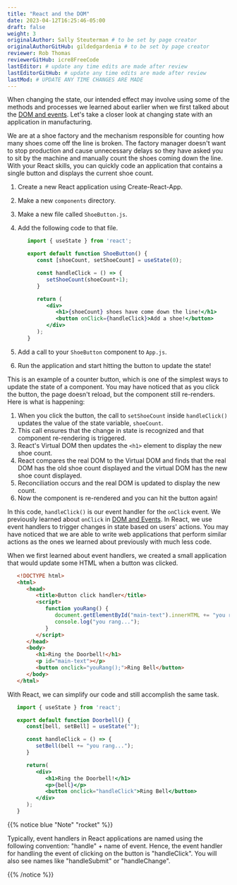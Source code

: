 ```yaml
---
title: "React and the DOM"
date: 2023-04-12T16:25:46-05:00
draft: false
weight: 3
originalAuthor: Sally Steuterman # to be set by page creator
originalAuthorGitHub: gildedgardenia # to be set by page creator
reviewer: Rob Thomas
reviewerGitHub: icre8FreeCode
lastEditor: # update any time edits are made after review
lastEditorGitHub: # update any time edits are made after review
lastMod: # UPDATE ANY TIME CHANGES ARE MADE
---
```


When changing the state, our intended effect may involve using some of the methods and processes we learned about earlier when we first talked about the [DOM and events](https://education.launchcode.org/intro-to-professional-web-dev/chapters/dom-and-events/index.html). Let's take a closer look at changing state with an application in manufacturing.

We are at a shoe factory and the mechanism responsible for counting how many shoes come off the line is broken. The factory manager doesn't want to stop production and cause unnecessary delays so they have asked you to sit by the machine and manually count the shoes coming down the line. With your React skills, you can quickly code an application that contains a single button and displays the current shoe count.

1. Create a new React application using Create-React-App. 
1. Make a new `components` directory.
1. Make a new file called `ShoeButton.js`.
1. Add the following code to that file.

   ```jsx {linenos=table}
      import { useState } from 'react';

      export default function ShoeButton() {
         const [shoeCount, setShoeCount] = useState(0);

         const handleClick = () => {
            setShoeCount(shoeCount+1);
         }

         return (
            <div>
               <h1>{shoeCount} shoes have come down the line!</h1>
               <button onClick={handleClick}>Add a shoe!</button>
            </div>
         );
      }
   ```

1. Add a call to your `ShoeButton` component to `App.js`.
1. Run the application and start hitting the button to update the state!

This is an example of a counter button, which is one of the simplest ways to update the state of a component. You may have noticed that as you click the button, the page doesn't reload, but the component still re-renders. Here is what is happening:

1. When you click the button, the call to `setShoeCount` inside `handleClick()` updates the value of the state variable, `shoeCount`.
1. This call ensures that the change in state is recognized and that component re-rendering is triggered. 
1. React's Virtual DOM then updates the `<h1>` element to display the new shoe count.
1. React compares the real DOM to the Virtual DOM and finds that the real DOM has the old shoe count displayed and the virtual DOM has the new shoe count displayed.
1. Reconciliation occurs and the real DOM is updated to display the new count.
1. Now the component is re-rendered and you can hit the button again!

In this code, `handleClick()` is our event handler for the `onClick` event. We previously learned about `onClick` in [DOM and Events](https://education.launchcode.org/intro-to-professional-web-dev/chapters/dom-and-events/events.html?highlight=onclick#handling-events). In React, we use event handlers to trigger changes in state based on users' actions. You may have noticed that we are able to write web applications that perform similar actions as the ones we learned about previously with much less code.

When we first learned about event handlers, we created a small application that would update some HTML when a button was clicked.

```html {linenos=table}
   <!DOCTYPE html>
   <html>
      <head>
         <title>Button click handler</title>
         <script>
            function youRang() {
               document.getElementById("main-text").innerHTML += "you rang...";
               console.log("you rang...");
            }
         </script>
      </head>
      <body>
         <h1>Ring the Doorbell!</h1>
         <p id="main-text"></p>
         <button onclick="youRang();">Ring Bell</button>
      </body>
   </html>
```

With React, we can simplify our code and still accomplish the same task.

```jsx {linenos=table}
   import { useState } from 'react';

   export default function Doorbell() {
      const[bell, setBell] = useState("");

      const handleClick = () => {
         setBell(bell += "you rang...");
      }

      return(
         <div>
            <h1>Ring the Doorbell!</h1>
            <p>{bell}</p>
            <button onclick="handleClick">Ring Bell</button>
         </div>
      );
   }
```

{{% notice blue "Note" "rocket" %}}

   Typically, event handlers in React applications are named using the following convention: "handle" + name of event.
   Hence, the event handler for handling the event of clicking on the button is "handleClick". You will also see names like "handleSubmit" or "handleChange".

{{% /notice %}}